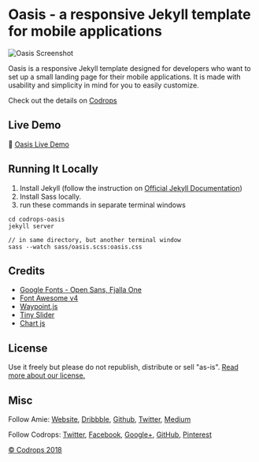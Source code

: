 # Oasis - a responsive Jekyll template for mobile applications

![Oasis Screenshot](https://codropspz-tympanus.netdna-ssl.com/codrops/wp-content/uploads/2018/04/Oasis.jpg)

Oasis is a responsive Jekyll template designed for developers who want to set up a small landing page for their mobile applications. It is made with usability and simplicity in mind for you to easily customize.

Check out the details on [Codrops](https://tympanus.net/codrops/2018/04/20/freebie-oasis-jekyll-website-template/)

## Live Demo

🔮 [Oasis Live Demo](https://tympanus.net/Freebies/oasis/)

## Running It Locally

1.  Install Jekyll (follow the instruction on [Official Jekyll Documentation](https://jekyllrb.com/))
2.  Install Sass locally.
3.  run these commands in separate terminal windows

```
cd codrops-oasis
jekyll server

// in same directory, but another terminal window
sass --watch sass/oasis.scss:oasis.css
```

## Credits

* [Google Fonts - Open Sans, Fjalla One](https://fonts.google.com)
* [Font Awesome v4](http://fontawesome.io/)
* [Waypoint.js](http://imakewebthings.com/waypoints/)
* [Tiny Slider](https://github.com/ganlanyuan/tiny-slider)
* [Chart js](http://www.chartjs.org/)

## License

Use it freely but please do not republish, distribute or sell "as-is". [Read more about our license.](http://tympanus.net/codrops/licensing/)

## Misc

Follow Amie: [Website](https://www.amie-chen.com/), [Dribbble](http://www.dribbble.com/amiechen01), [Github](https://github.com/amiechen), [Twitter](https://twitter.com/hyper_yolo), [Medium](https://medium.com/@hyperyolo)

Follow Codrops: [Twitter](http://www.twitter.com/codrops), [Facebook](http://www.facebook.com/pages/Codrops/159107397912), [Google+](https://plus.google.com/101095823814290637419), [GitHub](https://github.com/codrops), [Pinterest](http://www.pinterest.com/codrops/)

[© Codrops 2018](http://www.codrops.com)
